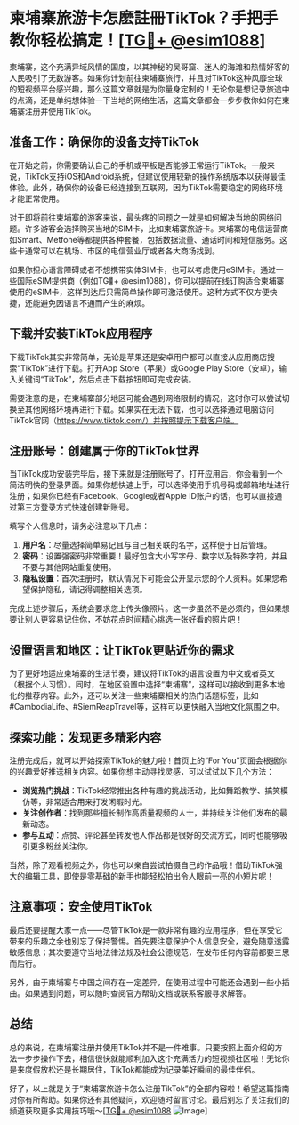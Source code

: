 # 柬埔寨旅游卡怎麽註冊TikTok？手把手教你轻松搞定！[[TG💪+ @esim1088](https://t.me/s/esim1088)]

柬埔寨，这个充满异域风情的国度，以其神秘的吴哥窟、迷人的海滩和热情好客的人民吸引了无数游客。如果你计划前往柬埔寨旅行，并且对TikTok这种风靡全球的短视频平台感兴趣，那么这篇文章就是为你量身定制的！无论你是想记录旅途中的点滴，还是单纯想体验一下当地的网络生活，这篇文章都会一步步教你如何在柬埔寨注册并使用TikTok。

## 准备工作：确保你的设备支持TikTok

在开始之前，你需要确认自己的手机或平板是否能够正常运行TikTok。一般来说，TikTok支持iOS和Android系统，但建议使用较新的操作系统版本以获得最佳体验。此外，确保你的设备已经连接到互联网，因为TikTok需要稳定的网络环境才能正常使用。

对于即将前往柬埔寨的游客来说，最头疼的问题之一就是如何解决当地的网络问题。许多游客会选择购买当地的SIM卡，比如柬埔寨旅游卡。柬埔寨的电信运营商如Smart、Metfone等都提供各种套餐，包括数据流量、通话时间和短信服务。这些卡通常可以在机场、市区的电信营业厅或者各大商场找到。

如果你担心语言障碍或者不想携带实体SIM卡，也可以考虑使用eSIM卡。通过一些国际eSIM提供商（例如TG💪+ @esim1088），你可以提前在线订购适合柬埔寨使用的eSIM卡，这样到达后只需简单操作即可激活使用。这种方式不仅方便快捷，还能避免因语言不通而产生的麻烦。

## 下载并安装TikTok应用程序

下载TikTok其实非常简单，无论是苹果还是安卓用户都可以直接从应用商店搜索“TikTok”进行下载。打开App Store（苹果）或Google Play Store（安卓），输入关键词“TikTok”，然后点击下载按钮即可完成安装。

需要注意的是，在柬埔寨部分地区可能会遇到网络限制的情况，这时你可以尝试切换至其他网络环境再进行下载。如果实在无法下载，也可以选择通过电脑访问TikTok官网（https://www.tiktok.com/）并按照提示下载客户端。

## 注册账号：创建属于你的TikTok世界

当TikTok成功安装完毕后，接下来就是注册账号了。打开应用后，你会看到一个简洁明快的登录界面。如果你想快速上手，可以选择使用手机号码或邮箱地址进行注册；如果你已经有Facebook、Google或者Apple ID账户的话，也可以直接通过第三方登录方式快速创建新账号。

填写个人信息时，请务必注意以下几点：

1. **用户名**：尽量选择简单易记且与自己相关联的名字，这样便于日后管理。
2. **密码**：设置强密码非常重要！最好包含大小写字母、数字以及特殊字符，并且不要与其他网站重复使用。
3. **隐私设置**：首次注册时，默认情况下可能会公开显示您的个人资料。如果您希望保护隐私，请记得调整相关选项。

完成上述步骤后，系统会要求您上传头像照片。这一步虽然不是必须的，但如果想要让别人更容易记住你，不妨花点时间精心挑选一张好看的照片吧！

## 设置语言和地区：让TikTok更贴近你的需求

为了更好地适应柬埔寨的生活节奏，建议将TikTok的语言设置为中文或者英文（根据个人习惯）。同时，在地区设置中选择“柬埔寨”，这样可以接收到更多本地化的推荐内容。此外，还可以关注一些柬埔寨相关的热门话题标签，比如#CambodiaLife、#SiemReapTravel等，这样可以更快融入当地文化氛围之中。

## 探索功能：发现更多精彩内容

注册完成后，就可以开始探索TikTok的魅力啦！首页上的“For You”页面会根据你的兴趣爱好推送相关内容。如果你想主动寻找灵感，可以试试以下几个方法：

- **浏览热门挑战**：TikTok经常推出各种有趣的挑战活动，比如舞蹈教学、搞笑模仿等，非常适合用来打发闲暇时光。
- **关注创作者**：找到那些擅长制作高质量视频的人士，并持续关注他们发布的最新动态。
- **参与互动**：点赞、评论甚至转发他人作品都是很好的交流方式，同时也能够吸引更多粉丝关注你。

当然，除了观看视频之外，你也可以亲自尝试拍摄自己的作品哦！借助TikTok强大的编辑工具，即使是零基础的新手也能轻松拍出令人眼前一亮的小短片呢！

## 注意事项：安全使用TikTok

最后还要提醒大家一点——尽管TikTok是一款非常有趣的应用程序，但在享受它带来的乐趣之余也别忘了保持警惕。首先要注意保护个人信息安全，避免随意透露敏感信息；其次要遵守当地法律法规及社会公德规范，在发布任何内容前都要三思而后行。

另外，由于柬埔寨与中国之间存在一定差异，在使用过程中可能还会遇到一些小插曲。如果遇到问题，可以随时查阅官方帮助文档或联系客服寻求解答。

## 总结

总的来说，在柬埔寨注册并使用TikTok并不是一件难事。只要按照上面介绍的方法一步步操作下去，相信很快就能顺利加入这个充满活力的短视频社区啦！无论你是来度假放松还是长期居住，TikTok都能成为记录美好瞬间的最佳伴侣。

好了，以上就是关于“柬埔寨旅游卡怎么注册TikTok”的全部内容啦！希望这篇指南对你有所帮助。如果你还有其他疑问，欢迎随时留言讨论。最后别忘了关注我们的频道获取更多实用技巧哦～[[TG💪+ @esim1088](https://t.me/s/esim1088) ![Image](https://i.postimg.cc/4NQfJmqS/Snipaste-2025-05-13-00-14-12.png)]